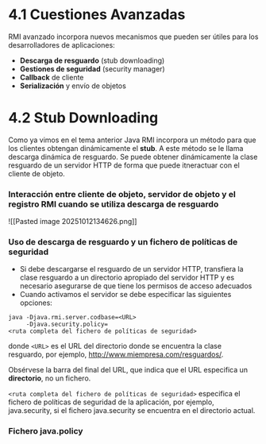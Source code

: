 # 4.1 Cuestiones Avanzadas
RMI avanzado incorpora nuevos mecanismos que pueden ser útiles para los desarrolladores de aplicaciones:
- **Descarga de resguardo** (stub downloading)
- **Gestiones de seguridad** (security manager)
- **Callback** de cliente
- **Serialización** y envío de objetos

# 4.2 Stub Downloading
Como ya vimos en el tema anterior Java RMI incorpora un método para que los clientes obtengan dinámicamente el **stub**. A este método se le llama descarga dinámica de resguardo. Se puede obtener dinámicamente la clase resguardo de un servidor HTTP de forma que puede itneractuar con el cliente de objeto.

### Interacción entre cliente de objeto, servidor de objeto y el registro RMI cuando se utiliza descarga de resguardo
![[Pasted image 20251012134626.png]]

### Uso de descarga de resguardo y un fichero de políticas de seguridad
- Si debe descargarse el resguardo de un servidor HTTP, transfiera la clase resguardo a un directorio apropiado del servidor HTTP y es necesario asegurarse de que tiene los permisos de acceso adecuados
- Cuando activamos el servidor se debe especificar las siguientes opciones:

```
java -Djava.rmi.server.codbase=<URL>
     -Djava.security.policy=
<ruta completa del fichero de políticas de seguridad>
``` 



donde `<URL>` es el URL del directorio donde se encuentra la clase resguardo, por ejemplo, http://www.miempresa.com/resguardos/.

Obsérvese la barra del final del URL, que indica que el URL especifica un **directorio**, no un fichero. 

`<ruta completa del fichero de políticas de seguridad>` especifica el fichero de políticas de seguridad de la aplicación, por ejemplo, java.security, si el fichero java.security se encuentra en el directorio actual.


### Fichero java.policy




